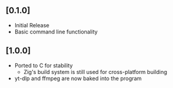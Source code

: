 ## [0.1.0]
- Initial Release
- Basic command line functionality

## [1.0.0]
- Ported to C for stability
    - Zig's build system is still used for cross-platform building
- yt-dlp and ffmpeg are now baked into the program